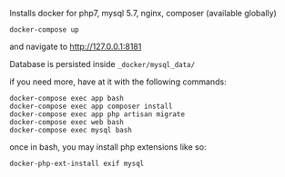 Installs docker for php7, mysql 5.7, nginx, composer (available globally)

```
docker-compose up
```

and navigate to http://127.0.0.1:8181

Database is persisted inside `_docker/mysql_data/`

if you need more, have at it with the following commands:
```
docker-compose exec app bash
docker-compose exec app composer install
docker-compose exec app php artisan migrate
docker-compose exec web bash
docker-compose exec mysql bash
```

once in bash, you may install php extensions like so:
```
docker-php-ext-install exif mysql
```
